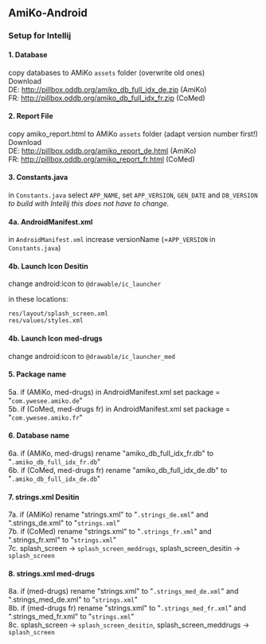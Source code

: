 ## AmiKo-Android

### Setup for Intellij

#### 1. Database
copy databases to AMiKo `assets` folder (overwrite old ones)  
Download  
DE: http://pillbox.oddb.org/amiko_db_full_idx_de.zip (AmiKo)  
FR: http://pillbox.oddb.org/amiko_db_full_idx_fr.zip (CoMed)

#### 2. Report File
copy amiko_report.html to AMiKo `assets` folder (adapt version number first!)  
Download    
DE: http://pillbox.oddb.org/amiko_report_de.html (AmiKo)  
FR: http://pillbox.oddb.org/amiko_report_fr.html (CoMed)

#### 3. Constants.java
in `Constants.java` select `APP_NAME`, set `APP_VERSION`, `GEN_DATE` and `DB_VERSION`  
_to build with Intellij this does not have to change._

#### 4a. AndroidManifest.xml
in `AndroidManifest.xml` increase versionName (=`APP_VERSION` in `Constants.java`)

#### 4b. Launch Icon Desitin
change android:icon to `@drawable/ic_launcher`  

in these locations:
```
res/layout/splash_screen.xml  
res/values/styles.xml
```
#### 4b. Launch Icon med-drugs 
change android:icon to `@drawable/ic_launcher_med`

#### 5. Package name
5a. if (AMiKo, med-drugs) in AndroidManifest.xml set package = "`com.ywesee.amiko.de`"  
5b. if (CoMed, med-drugs fr) in AndroidManifest.xml set package = "`com.ywesee.amiko.fr`"

#### 6. Database name
6a. if (AMiKo, med-drugs) rename "amiko_db_full_idx_fr.db" to "`.amiko_db_full_idx_fr.db`"  
6b. if (CoMed, med-drugs fr) rename "amiko_db_full_idx_de.db" to "`.amiko_db_full_idx_de.db`"

#### 7. strings.xml Desitin
7a. if (AMiKo) rename "strings.xml" to "`.strings_de.xml`" and ".strings_de.xml" to "`strings.xml`"  
7b. if (CoMed) rename "strings.xml" to "`.strings_fr.xml`" and ".strings_fr.xml" to "`strings.xml`"  
7c. splash_screen -> `splash_screen_meddrugs`, splash_screen_desitin -> `splash_screen`

#### 8. strings.xml med-drugs
8a. if (med-drugs) rename "strings.xml" to "`.strings_med_de.xml`" and ".strings_med_de.xml" to "`strings.xml`"  
8b. if (med-drugs fr) rename "strings.xml" to "`.strings_med_fr.xml`" and ".strings_med_fr.xml" to "`strings.xml`"  
8c. splash_screen -> `splash_screen_desitin`, splash_screen_meddrugs -> `splash_screen`
